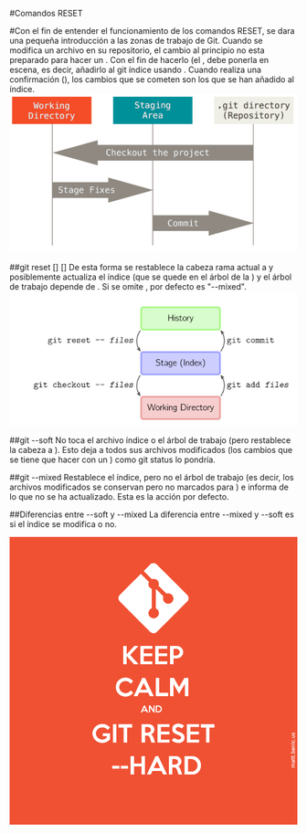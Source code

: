 #Comandos RESET

#Con el fin de entender el funcionamiento de los comandos RESET, se dara una pequeña introducción a las zonas de trabajo de Git.
Cuando se modifica un archivo en su repositorio, el cambio al principio no esta preparado para hacer un <commit>. Con el fin de hacerlo (el <commit>, debe ponerla en escena, es decir, añadirlo al git índice usando <add>. Cuando realiza una confirmación (<commit>), los cambios que se cometen son los que se han añadido al índice.
![alt text](https://github.com/OscarGovea/differences-reset---soft-and---mixed/blob/master/WorkingArea.png "Working Area")

##git reset [<mode>] [<commit>]
De esta forma se restablece la cabeza rama actual a <commit> y posiblemente actualiza el índice (que se quede en el árbol de la <commit>) y el árbol de trabajo depende de <modo> . Si se omite <modo>, por defecto es "--mixed".
![alt text](https://github.com/OscarGovea/differences-reset---soft-and---mixed/blob/master/GitReset.png)

##git --soft
No toca el archivo índice o el árbol de trabajo (pero restablece la cabeza a <commit>). Esto deja a todos sus archivos modificados (los cambios que se tiene que hacer con un <commit>) como git status lo pondría.

##git --mixed
Restablece el índice, pero no el árbol de trabajo (es decir, los archivos modificados se conservan pero no marcados para <commit>) e informa de lo que no se ha actualizado. Esta es la acción por defecto.

##Diferencias entre --soft y --mixed
La diferencia entre --mixed y --soft es si el índice se modifica o no.

![alt text](https://github.com/OscarGovea/differences-reset---soft-and---mixed/blob/master/GitResetHard.png "¡Siempre hay mas opciones!")